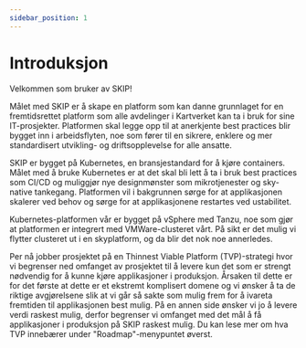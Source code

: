 ```yaml
---
sidebar_position: 1
---
```


# Introduksjon

Velkommen som bruker av SKIP!

Målet med SKIP er å skape en platform som kan danne grunnlaget for en
fremtidsrettet platform som alle avdelinger i Kartverket kan ta i bruk for sine
IT-prosjekter. Platformen skal legge opp til at anerkjente best practices blir
bygget inn i arbeidsflyten, noe som fører til en sikrere, enklere og mer
standardisert utvikling- og driftsopplevelse for alle ansatte.

SKIP er bygget på Kubernetes, en bransjestandard for å kjøre containers. Målet
med å bruke Kubernetes er at det skal bli lett å ta i bruk best practices som
CI/CD og muliggjør nye designmønster som mikrotjenester og sky-native tankegang.
Platformen vil i bakgrunnen sørge for at applikasjonen skalerer ved behov og
sørge for at applikasjonene restartes ved ustabilitet.

Kubernetes-platformen vår er bygget på vSphere med Tanzu, noe som gjør at
platformen er integrert med VMWare-clusteret vårt. På sikt er det mulig vi
flytter clusteret ut i en skyplatform, og da blir det nok noe annerledes.

Per nå jobber prosjektet på en Thinnest Viable Platform (TVP)-strategi hvor vi
begrenser ned omfanget av prosjektet til å levere kun det som er strengt
nødvendig for å kunne kjøre applikasjoner i produksjon. Årsaken til dette er for
det første at dette er et ekstremt komplisert domene og vi ønsker å ta de
riktige avgjørelsene slik at vi går så sakte som mulig frem for å ivareta
fremtiden til applikasjonen best mulig. På en annen side ønsker vi jo å levere
verdi raskest mulig, derfor begrenser vi omfanget med det mål å få applikasjoner
i produksjon på SKIP raskest mulig. Du kan lese mer om hva TVP innebærer under
"Roadmap"-menypuntet øverst.
